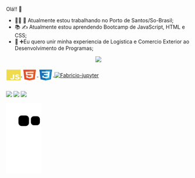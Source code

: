 Olá!! 🙂

- 🚂🚚 🚢 Atualmente estou trabalhando no Porto de Santos/So-Brasil;
- 📚 ✍️ Atualmente estou aprendendo Bootcamp de JavaScript, HTML e CSS;
-  🤝 ➕Eu quero unir minha experiencia de Logistica e Comercio Exterior ao Desenvolvimento de Programas;

<div align="center">
  <a href="https://github.com/Fabricionettto">
   <img height=" 170em " src="https://github-readme-stats.vercel.app/api/top-langs/?username=Fabricionettto&layout=compact&langs_count=7&theme=dracula"/>
</div>

  <div style="display: inline_block"><br>
  <img align="center" alt="Fabricio-Js" height="30" width="40" src="https://raw.githubusercontent.com/devicons/devicon/master/icons/javascript/javascript-plain.svg">
  <img align="center" alt="Fabricio-HTML" height="30" width="40" src="https://raw.githubusercontent.com/devicons/devicon/master/icons/html5/html5-original.svg">
  <img align="center" alt="Fabricio-CSS" height="30" width="40" src="https://raw.githubusercontent.com/devicons/devicon/master/icons/css3/css3-original.svg">
  <img align="center" alt="Fabricio-jupyter" height="30" width="40" src="https://cdn.jsdelivr.net/gh/devicons/devicon/icons/adonisjs/adonisjs-original.svg">
</div>
  
 ##
  
  <div> 
  
  <a href="https://www.instagram.com/fabricionettto09/"><img src="https://img.shields.io/badge/-Instagram-%23E4405F?style=for-the-badge&logo=instagram&logoColor=white" target="_blank"></a> 
  <a href = "mailto:fabricionettto@gmail.com"><img src="https://img.shields.io/badge/-Gmail-%23333?style=for-the-badge&logo=gmail&logoColor=white" target="_blank"></a>
    <a href="linkedin.com/in/fabricio-neto-pcd-aba05b27" target="_blank"><img src="https://img.shields.io/badge/-LinkedIn-%230077B5?style=for-the-badge&logo=linkedin&logoColor=white" target="_blank"></a>


 
  ![Snake animation](https://github.com/Mateus-Batista12/Mateus-Batista12/blob/output/github-contribution-grid-snake.svg)
 
</div>
